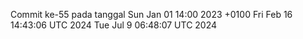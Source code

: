 Commit ke-55 pada tanggal Sun Jan 01 14:00 2023 +0100
Fri Feb 16 14:43:06 UTC 2024
Tue Jul  9 06:48:07 UTC 2024
